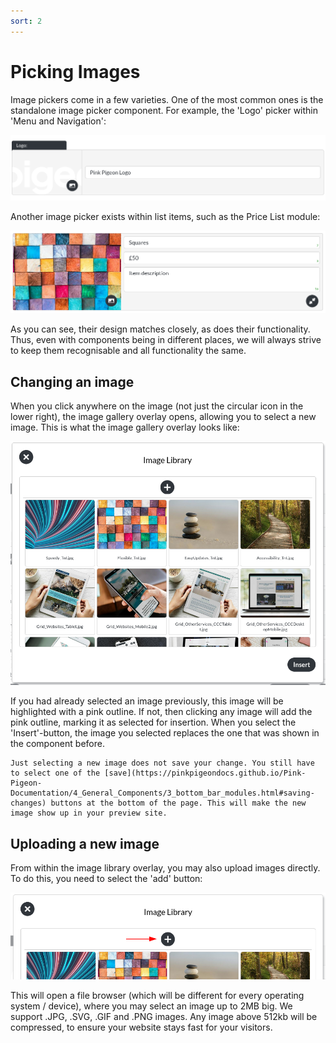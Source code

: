 ```yaml
---
sort: 2
---
```


# Picking Images

Image pickers come in a few varieties. One of the most common ones is the standalone image picker component. For example, the 'Logo' picker within 'Menu and Navigation':

![Image of logo, within Menu and Navigation](https://raw.githubusercontent.com/pinkpigeondocs/Pink-Pigeon-Documentation/master/docs/5_Pages/images/nav_logo.png)

Another image picker exists within list items, such as the Price List module:

![Image of logo, within Menu and Navigation](https://raw.githubusercontent.com/pinkpigeondocs/Pink-Pigeon-Documentation/master/docs/4_General_Components/images/general_components_price_list_image_example.png)

As you can see, their design matches closely, as does their functionality. Thus, even with components being in different places, we will always strive to keep them recognisable and all functionality the same.

## Changing an image

When you click anywhere on the image (not just the circular icon in the lower right), the image gallery overlay opens, allowing you to select a new image. This is what the image gallery overlay looks like:

![Image of the up-arrow for file uploads](https://raw.githubusercontent.com/pinkpigeondocs/Pink-Pigeon-Documentation/master/docs/common_elements_images/image_library_overlay.png)

If you had already selected an image previously, this image will be highlighted with a pink outline. If not, then clicking any image will add the pink outline, marking it as selected for insertion. When you select the 'Insert'-button, the image you selected replaces the one that was shown in the component before.

```tip
Just selecting a new image does not save your change. You still have to select one of the [save](https://pinkpigeondocs.github.io/Pink-Pigeon-Documentation/4_General_Components/3_bottom_bar_modules.html#saving-changes) buttons at the bottom of the page. This will make the new image show up in your preview site.
```

## Uploading a new image

From within the image library overlay, you may also upload images directly. To do this, you need to select the 'add' button:

![Image of the add button within the image gallery overlay](https://raw.githubusercontent.com/pinkpigeondocs/Pink-Pigeon-Documentation/master/docs/4_General_Components/images/image_library_overlay_add_button.png)

This will open a file browser (which will be different for every operating system / device), where you may select an image up to 2MB big. We support .JPG, .SVG, .GIF and .PNG images. Any image above 512kb will be compressed, to ensure your website stays fast for your visitors.
